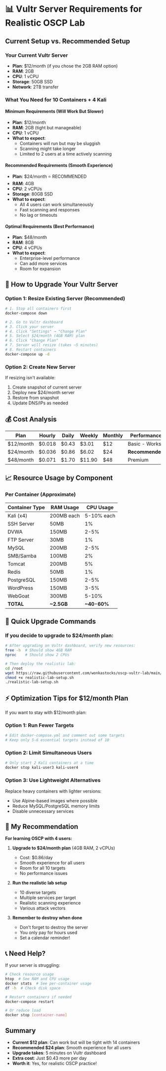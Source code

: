 # 📊 Vultr Server Requirements for Realistic OSCP Lab

## Current Setup vs. Recommended Setup

### Your Current Vultr Server
- **Plan**: $12/month (if you chose the 2GB RAM option)
- **RAM**: 2GB
- **CPU**: 1 vCPU
- **Storage**: 50GB SSD
- **Network**: 2TB transfer

### What You Need for 10 Containers + 4 Kali

#### Minimum Requirements (Will Work But Slower)
- **Plan**: $12/month
- **RAM**: 2GB (tight but manageable)
- **CPU**: 1 vCPU
- **What to expect**:
  - Containers will run but may be sluggish
  - Scanning might take longer
  - Limited to 2 users at a time actively scanning

#### Recommended Requirements (Smooth Experience)
- **Plan**: $24/month ⭐ RECOMMENDED
- **RAM**: 4GB
- **CPU**: 2 vCPUs  
- **Storage**: 80GB SSD
- **What to expect**:
  - All 4 users can work simultaneously
  - Fast scanning and responses
  - No lag or timeouts

#### Optimal Requirements (Best Performance)
- **Plan**: $48/month
- **RAM**: 8GB
- **CPU**: 4 vCPUs
- **What to expect**:
  - Enterprise-level performance
  - Can add more services
  - Room for expansion

## 🔧 How to Upgrade Your Vultr Server

### Option 1: Resize Existing Server (Recommended)
```bash
# 1. Stop all containers first
docker-compose down

# 2. Go to Vultr dashboard
# 3. Click your server
# 4. Click "Settings" → "Change Plan"
# 5. Select $24/month (4GB RAM) plan
# 6. Click "Change Plan"
# 7. Server will resize (takes ~5 minutes)
# 8. Restart containers
docker-compose up -d
```

### Option 2: Create New Server
If resizing isn't available:
1. Create snapshot of current server
2. Deploy new $24/month server
3. Restore from snapshot
4. Update DNS/IPs as needed

## 💰 Cost Analysis

| Plan | Hourly | Daily | Weekly | Monthly | Performance |
|------|--------|-------|--------|---------|-------------|
| $12/month | $0.018 | $0.43 | $3.01 | $12 | Basic - Works |
| $24/month | $0.036 | $0.86 | $6.02 | $24 | **Recommended** |
| $48/month | $0.071 | $1.70 | $11.90 | $48 | Premium |

## 📈 Resource Usage by Component

### Per Container (Approximate)
| Container Type | RAM Usage | CPU Usage |
|----------------|-----------|-----------|
| Kali (x4) | 200MB each | 5-10% each |
| SSH Server | 50MB | 1% |
| DVWA | 150MB | 2-5% |
| FTP Server | 30MB | 1% |
| MySQL | 200MB | 2-5% |
| SMB/Samba | 100MB | 2% |
| Tomcat | 200MB | 5% |
| Redis | 50MB | 1% |
| PostgreSQL | 150MB | 2-5% |
| WordPress | 150MB | 3-5% |
| WebGoat | 300MB | 5-10% |
| **TOTAL** | **~2.5GB** | **~40-60%** |

## 🚀 Quick Upgrade Commands

### If you decide to upgrade to $24/month plan:

```bash
# After upgrading on Vultr dashboard, verify new resources:
free -h  # Should show 4GB RAM
nproc    # Should show 2 CPUs

# Then deploy the realistic lab:
cd /root
wget https://raw.githubusercontent.com/wonkastocks/oscp-vultr-lab/main/realistic-lab-setup.sh
chmod +x realistic-lab-setup.sh
./realistic-lab-setup.sh
```

## ⚡ Optimization Tips for $12/month Plan

If you want to stay with $12/month plan:

### Option 1: Run Fewer Targets
```bash
# Edit docker-compose.yml and comment out some targets
# Keep only 5-6 essential targets instead of 10
```

### Option 2: Limit Simultaneous Users
```bash
# Only start 2 Kali containers at a time
docker stop kali-user3 kali-user4
```

### Option 3: Use Lightweight Alternatives
Replace heavy containers with lighter versions:
- Use Alpine-based images where possible
- Reduce MySQL/PostgreSQL memory limits
- Disable unnecessary services

## 🎯 My Recommendation

**For learning OSCP with 4 users:**

1. **Upgrade to $24/month plan** (4GB RAM, 2 vCPUs)
   - Cost: $0.86/day
   - Smooth experience for all users
   - Room for all 10 targets
   - No performance issues

2. **Run the realistic lab setup**
   - 10 diverse targets
   - Multiple services per target
   - Realistic scanning experience
   - Various attack vectors

3. **Remember to destroy when done**
   - Don't forget to destroy the server
   - You only pay for hours used
   - Set a calendar reminder!

## 📞 Need Help?

If your server is struggling:
```bash
# Check resource usage
htop  # See RAM and CPU usage
docker stats  # See per-container usage
df -h  # Check disk space

# Restart containers if needed
docker-compose restart

# Or reduce load
docker stop [container-name]
```

## Summary

- **Current $12 plan**: Can work but will be tight with 14 containers
- **Recommended $24 plan**: Smooth experience for all users
- **Upgrade takes**: 5 minutes on Vultr dashboard
- **Extra cost**: Just $0.43 more per day
- **Worth it**: Yes, for realistic OSCP practice!